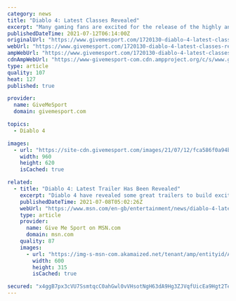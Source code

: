 ```yaml
---
category: news
title: "Diablo 4: Latest Classes Revealed"
excerpt: "Many gaming fans are excited for the release of the highly anticipated game Diablo 4 and we have all the information around the classes that will be in the game. The Diablo franchise has been a huge ..."
publishedDateTime: 2021-07-12T06:14:00Z
originalUrl: "https://www.givemesport.com/1720130-diablo-4-latest-classes-revealed"
webUrl: "https://www.givemesport.com/1720130-diablo-4-latest-classes-revealed"
ampWebUrl: "https://www.givemesport.com/1720130-diablo-4-latest-classes-revealed?amp"
cdnAmpWebUrl: "https://www-givemesport-com.cdn.ampproject.org/c/s/www.givemesport.com/1720130-diablo-4-latest-classes-revealed?amp"
type: article
quality: 107
heat: 127
published: true

provider:
  name: GiveMeSport
  domain: givemesport.com

topics:
  - Diablo 4

images:
  - url: "https://site-cdn.givemesport.com/images/21/07/12/fca586f0a94bad381651596c159561c4/960.jpg"
    width: 960
    height: 620
    isCached: true

related:
  - title: "Diablo 4: Latest Trailer Has Been Revealed"
    excerpt: "Diablo 4 have revealed some great trailers to build excitement for the game and we have them all here for you to see.  The upcoming dungeon crawler action role-playing game developed by Blizzard ..."
    publishedDateTime: 2021-07-08T05:02:26Z
    webUrl: "https://www.msn.com/en-gb/entertainment/news/diablo-4-latest-trailer-has-been-revealed/ar-AALV8hz"
    type: article
    provider:
      name: Give Me Sport on MSN.com
      domain: msn.com
    quality: 87
    images:
      - url: "https://img-s-msn-com.akamaized.net/tenant/amp/entityid/AALV0X5.img?h=315&w=600&m=6&q=60&o=t&l=f&f=jpg"
        width: 600
        height: 315
        isCached: true

secured: "x4ggB7px3cVU7SsmtqcC0ahGwl0vVHsotNgH63dA9Hg3ZJVqfUicEa9Hgt2TeZ1sNjF7+egYNRz26Urd2/BOF8+3nJsLttIWpm44Z09/gnRmjqiyDhLPL8qeGwcBm/1Vhd0G/d3xNHcEO2gZb8I+njB8Q7hcCMOSePUQ1QzWRFwlRqfV80jZO8gx+c6OUoXhqfXOMF4BfUzdz0Ao711o4PW+CW46UZLQRBC1nEa5cYmoDrE3jDgmOujmYiIRqu68sdDy9GpA9C+092xPvbxzyrQmxwQeLvbwLZubadtYXkFiLJPkyog/d2ZtxDXBBSLWFZfP3drWmt6m5h7UUlH0sRNiXx9sUkgfoLbxzA5mTBU=;BdLQ9gMTwaD3KZZ77mijYg=="
---
```


